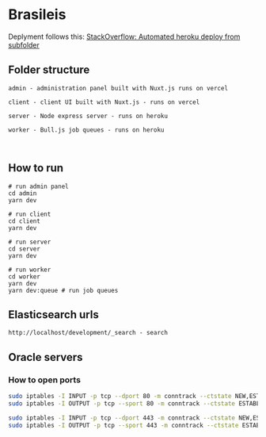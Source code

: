 # Brasileis

Deplyment follows this: [StackOverflow: Automated heroku deploy from subfolder](https://stackoverflow.com/questions/39197334/automated-heroku-deploy-from-subfolder)
## Folder structure
```shell
admin - administration panel built with Nuxt.js runs on vercel

client - client UI built with Nuxt.js - runs on vercel

server - Node express server - runs on heroku

worker - Bull.js job queues - runs on heroku



```
## How to run

```shell
# run admin panel
cd admin
yarn dev

# run client
cd client
yarn dev

# run server
cd server
yarn dev

# run worker
cd worker
yarn dev
yarn dev:queue # run job queues
```

## Elasticsearch  urls
```shell
http://localhost/development/_search - search

```

## Oracle servers
### How to open ports

```bash
sudo iptables -I INPUT -p tcp --dport 80 -m conntrack --ctstate NEW,ESTABLISHED -j ACCEPT
sudo iptables -I OUTPUT -p tcp --sport 80 -m conntrack --ctstate ESTABLISHED -j ACCEPT

sudo iptables -I INPUT -p tcp --dport 443 -m conntrack --ctstate NEW,ESTABLISHED -j ACCEPT
sudo iptables -I OUTPUT -p tcp --sport 443 -m conntrack --ctstate ESTABLISHED -j ACCEPT
```